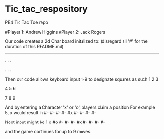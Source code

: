 # Tic_tac_respository
PE4 Tic Tac Toe repo

#Player 1: Andrew Higgins
#Player 2: Jack Rogers


Our code creates a 2d Char board initalized to: (disregard all '#' for the duration of this README.md)

- - -

. . .

. . .

Then our code allows keyboard input 1-9 to designate squares as such
1 2 3

4 5 6 

7 8 9 

And by entering a Character 'x' or 'o', players claim a position
For example 5, x would result in
#- #- #-
#- #x #-
#- #- #-

Next input might be 1 o
#o #- #-
#- #x #-
#- #- #-

and the game continues for up to 9 moves.
